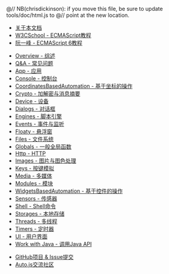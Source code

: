 @// NB(chrisdickinson): if you move this file, be sure to update tools/doc/html.js to
@// point at the new location.
* [关于本文档](documentation.html)
* [W3CSchool - ECMAScript教程](http://www.w3school.com.cn/js/pro_js_syntax.asp)
* [阮一峰 - ECMAScript 6教程](http://es6.ruanyifeng.com/#README)

<div class="line"></div>

* [Overview - 综述](overview.html)
* [Q&A - 常见问题](qa.html)
* [App - 应用](app.html)
* [Console - 控制台](console.html)
* [CoordinatesBasedAutomation - 基于坐标的操作](coordinates-based-automation.html)
* [Crypto - 加解密与消息摘要](crypto.html)
* [Device - 设备](device.html)
* [Dialogs - 对话框](dialogs.html)
* [Engines - 脚本引擎](engines.html)
* [Events - 事件与监听](events.html)
* [Floaty - 悬浮窗](floaty.html)
* [Files - 文件系统](files.html)
* [Globals - 一般全局函数](globals.html)
* [Http - HTTP](http.html)
* [Images - 图片与图色处理](images.html)
* [Keys - 按键模拟](keys.html)
* [Media - 多媒体](media.html)
* [Modules - 模块](modules.html)
* [WidgetsBasedAutomation - 基于控件的操作](widgets-based-automation.html)
* [Sensors - 传感器](sensors.html)
* [Shell - Shell命令](shell.html)
* [Storages - 本地存储](storages.html)
* [Threads - 多线程](threads.html)
* [Timers - 定时器](timers.html)
* [UI - 用户界面](ui.html)
* [Work with Java - 调用Java API](https://developer.mozilla.org/zh-CN/docs/Mozilla/Projects/Rhino/Scripting_Java)

<div class="line"></div>

* [GitHub项目 & Issue提交](https://github.com/hyb1996/NoRootScriptDroid)
* [Auto.js交流社区](http://autojs.org)
